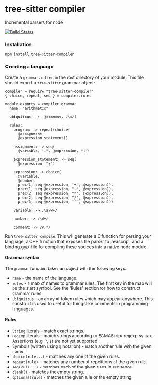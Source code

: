 # tree-sitter compiler

Incremental parsers for node

[![Build Status](https://travis-ci.org/maxbrunsfeld/node-tree-sitter-compiler.svg?branch=master)](https://travis-ci.org/maxbrunsfeld/node-tree-sitter-compiler)

### Installation

```
npm install tree-sitter-compiler
```

### Creating a language

Create a `grammar.coffee` in the root directory of your module. This file should
export a `tree-sitter` grammar object:

```coffee-script
compiler = require "tree-sitter-compiler"
{ choice, repeat, seq } = compiler.rules

module.exports = compiler.grammar
  name: "arithmetic"

  ubiquitous: -> [@comment, /\s/]

  rules:
    program: -> repeat(choice(
      @assignment,
      @expression_statement))

    assignment: -> seq(
      @variable, "=", @expression, ";")

    expression_statement: -> seq(
      @expression, ";")

    expression: -> choice(
      @variable,
      @number,
      prec(1, seq(@expression, "+", @expression)),
      prec(1, seq(@expression, "-", @expression)),
      prec(2, seq(@expression, "*", @expression)),
      prec(2, seq(@expression, "/", @expression)),
      prec(3, seq(@expression, "^", @expression)))

    variable: -> /\a\w+/

    number: -> /\d+/

    comment: -> /#.*/
```

Run `tree-sitter compile`. This will generate a C function for parsing your
language, a C++ function that exposes the parser to javascript, and a
binding.gyp` file for compiling these sources into a native node module.

#### Grammar syntax

The `grammar` function takes an object with the following keys:

* `name` - the name of the language.
* `rules` - a map of names to grammar rules. The first key in the map will be
  the start symbol. See the 'Rules' section for how to construct grammar rules.
* `ubiquitous` - an array of token rules which may appear anywhere. This
  construct is used to useful for things like comments in programming languages.

#### Rules

* `String` literals - match exact strings.
* `RegExp` literals - match strings according to ECMAScript regexp syntax.
  Assertions (e.g. `^`, `$`) are not yet supported.
* Symbols (written using `@` notation) - match another rule with the given name.
* `choice(rule...)` - matches any one of the given rules.
* `repeat(rule)` - matches any number of repetitions of the given rule.
* `seq(rule...)` - matches each of the given rules in sequence.
* `blank()` - matches the empty string.
* `optional(rule)` - matches the given rule or the empty string.
